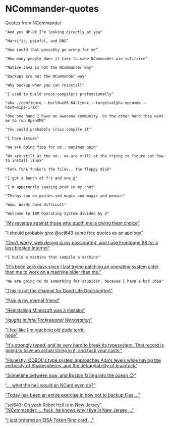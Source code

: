 # NCommander-quotes
Quotes from NCommander

`"And yes HP-UX I’m looking directly at you"`

`“Horrific, painful, and DNS”`

`“How could that possibly go wrong for me”`

`"How many people does it take to make NCommander win solitaire"`

`"Native Java is not the NCommander way"`

`"Backups are not the NCommander way"`

`"Why backup when you can reinstall"`

`"I used to build cross-compilers professionally"`

`"aka ./configure --build=x86_64-linux --target=alpha-openvms --host=mips-irix"`

`"One one hand I have an awesome community. On the other hand they want me to run OpenVMS"`

`"You could probabbly cross compile it"`

`"I have issues"`

`"We are doing fips for um.. maximum pain"`

`"We are still at the um.. we are still at the trying to figure out how to install linux"`

`"Funk funk funko's the files.. the floppy disk"`

`"I got a bunch of f's and one g"`

`"I'm apperently causing ptsd in my chat"`

`"Things run on ponies and magic and magic and ponies"`

`"Wow. Words hard difficult"`

`"Welcome to IBM Operating System divided by 2"`

["My revenge against those who quoth me is giving them choice"](https://discord.com/channels/702503037289365594/702503037842882582/884280136545996810)

["I should probably give @scj643 some free quotes as an apology"](https://discord.com/channels/702503037289365594/702503037842882582/884272772782632973)

["Don't worry, web design is my passion(tm), and I use Frontpage 98 for a less bloated Internet"](https://discord.com/channels/702503037289365594/702503037842882582/884315004164268093)

`"I build a machine that compile a machine"`

["It's been zero days since I last trying patching an operating system older than me to work on a machine older than me."](https://twitter.com/fossfirefighter/status/1435009427401318401)

`"We are going to do something far stupider, because I have a bad idea"`

["This is not the channel for Good Life Decision(tm)"](https://discord.com/channels/702503037289365594/702503037842882582/885768453514985473)

["Pain is my eternal friend"](https://discord.com/channels/702503037289365594/702503037842882582/891107337903943770)

["Reinstalling Minecraft was a mistake"](https://discord.com/channels/702503037289365594/702503037842882582/891222607263838248)

["_laughs in Intel Professional Workstation_"](https://discord.com/channels/702503037289365594/702503037842882582/892061212727201883)

["I feel like I'm reaching old dude territ-<br>
nope"](https://discord.com/channels/702503037289365594/702503037842882582/892943324456046652)

["It's strongly typed, and its very hard to break its typesystem. That record is going to have an actual string in it, and fuck your casts."](https://discord.com/channels/702503037289365594/702503037842882582/893298764561907763)

["Honestly, COBOL's type system approaches Ada's levels while having the verbosity of Shakespheres, and the debuggability of brainfuck"](https://discord.com/channels/702503037289365594/702503037842882582/893298959257337916)

["Sometime between now, and Boston falling into the ocean 😉"](https://discord.com/channels/702503037289365594/702503037842882582/892297725163495434)

["... what the hell would an NCard even do?"](https://discord.com/channels/702503037289365594/702503037842882582/900330356979417128)

["Today has been an entire exercise in how not to backup files ..."](https://twitter.com/FOSSfirefighter/status/1451791078823182336)

["scj643: Oh yeah Robot Hell is in New Jersey"  
"NCommander: ... fuck, he knows why I live in New Jersey ..."](https://discord.com/channels/702503037289365594/702503037842882582/902412492716789780)

["I just ordered an EISA Token Ring card ..."](https://discord.com/channels/702503037289365594/702503037842882582/915776075877994496)
